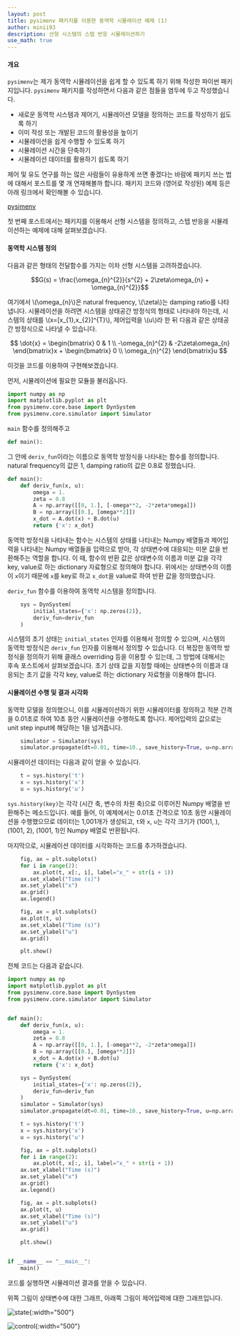 ```yaml
---
layout: post
title: pysimenv 패키지를 이용한 동역학 시뮬레이션 예제 (1)
author: minii93
description: 선형 시스템의 스텝 반응 시뮬레이션하기
use_math: true
---
```


#### 개요
`pysimenv`는 제가 동역학 시뮬레이션을 쉽게 할 수 있도록 하기 위해 작성한 파이썬 패키지입니다.
`pysimenv` 패키지를 작성하면서 다음과 같은 점들을 염두에 두고 작성했습니다.
* 새로운 동역학 시스템과 제어기, 시뮬레이션 모델을 정의하는 코드를 작성하기 쉽도록 하기
* 이미 작성 또는 개발된 코드의 활용성을 높이기
* 시뮬레이션을 쉽게 수행할 수 있도록 하기
* 시뮬레이션 시간을 단축하기
* 시뮬레이션 데이터를 활용하기 쉽도록 하기

제어 및 유도 연구를 하는 많은 사람들이 유용하게 쓰면 좋겠다는 바람에 패키지 쓰는 법에 대해서 포스트를 몇 개 연재해볼까 합니다.
패키지 코드와 (영어로 작성된) 예제 등은 아래 링크에서 확인해볼 수 있습니다.

[pysimenv](https://github.com/minii93/pysimenv)

첫 번째 포스트에서는 패키지를 이용해서 선형 시스템을 정의하고, 스텝 반응을 시뮬레이션하는 예제에 대해 살펴보겠습니다.

#### 동역학 시스템 정의
다음과 같은 형태의 전달함수를 가지는 이차 선형 시스템을 고려하겠습니다.

$$G(s) = \frac{\omega_{n}^{2}}{s^{2} + 2\zeta\omega_{n} + \omega_{n}^{2}}$$

여기에서 \\(\omega_{n}\\)은 natural frequency, \\(\zeta\\)는 damping ratio를 나타냅니다.
시뮬레이션을 하려면 시스템을 상태공간 방정식의 형태로 나타내야 하는데,
시스템의 상태를 \\(x=[x_{1}\,x_{2}]^{T}\\), 제어입력을 \\(u\\)라 한 뒤 다음과 같은 상태공간 방정식으로 나타낼 수 있습니다.

$$
\dot{x} = \begin{bmatrix}
0 & 1 \\
-\omega_{n}^{2} & -2\zeta\omega_{n}
\end{bmatrix}x + \begin{bmatrix}
0 \\ \omega_{n}^{2}
\end{bmatrix}u
$$

이것을 코드를 이용하여 구현해보겠습니다.

먼저, 시뮬레이션에 필요한 모듈을 불러옵니다.
```python
import numpy as np
import matplotlib.pyplot as plt
from pysimenv.core.base import DynSystem
from pysimenv.core.simulator import Simulator
```
`main` 함수를 정의해주고
```python
def main():
```
그 안에 `deriv_fun`이라는 이름으로 동역학 방정식을 나타내는 함수를 정의합니다.
natural frequency의 값은 1, damping ratio의 값은 0.8로 정했습니다.
```python
def main():
    def deriv_fun(x, u):
        omega = 1.
        zeta = 0.8
        A = np.array([[0, 1.], [-omega**2, -2*zeta*omega]])
        B = np.array([[0.], [omega**2]])
        x_dot = A.dot(x) + B.dot(u)
        return {'x': x_dot}
```
동역학 방정식을 나타내는 함수는 시스템의 상태를 나타내는 Numpy 배열들과 제어입력을 나타내는 Numpy 배열들을 입력으로 받아, 각 상태변수에 대응되는 미분 값을 반환해주는 역할을 합니다.
이 때, 함수의 반환 값은 상태변수의 이름과 미분 값을 각각 key, value로 하는 dictionary 자료형으로 정의해야 합니다.
위에서는 상태변수의 이름이 `x`이기 때문에 `x`를 key로 하고 `x_dot`을 value로 하여 반환 값을 정의했습니다.

`deriv_fun` 함수를 이용하여 동역학 시스템을 정의합니다.
```python
    sys = DynSystem(
        initial_states={'x': np.zeros(2)},
        deriv_fun=deriv_fun
    )
```
시스템의 초기 상태는 `initial_states` 인자를 이용해서 정의할 수 있으며, 시스템의 동역학 방정식은 `deriv_fun` 인자를 이용해서 정의할 수 있습니다.
더 복잡한 동역학 방정식을 정의하기 위해 클래스 overriding 등을 이용할 수 있는데, 그 방법에 대해서는 후속 포스트에서 살펴보겠습니다.
초기 상태 값을 지정할 때에는 상태변수의 이름과 대응되는 초기 값을 각각 key, value로 하는 dictionary 자료형을 이용해야 합니다.

#### 시뮬레이션 수행 및 결과 시각화
동역학 모델을 정의했으니, 이를 시뮬레이션하기 위한 시뮬레이터를 정의하고 적분 간격을 0.01초로 하여 10초 동안 시뮬레이션을 수행하도록 합니다.
제어입력의 값으로는 unit step input에 해당하는 1을 넘겨줍니다.
```python
    simulator = Simulator(sys)
    simulator.propagate(dt=0.01, time=10., save_history=True, u=np.array([1.]))
```

시뮬레이션 데이터는 다음과 같이 얻을 수 있습니다.
```python
    t = sys.history('t')
    x = sys.history('x')
    u = sys.history('u')
```
`sys.history(key)`는 각각 (시간 축, 변수의 차원 축)으로 이루어진 Numpy 배열을 반환해주는 메소드입니다.
예를 들어, 이 예제에서는 0.01초 간격으로 10초 동안 시뮬레이션을 수행했으므로 데이터는 1,001개가 생성되고, `t`와 `x`, `u`는 각각 크기가 (1001, ), (1001, 2), (1001, 1)인 Numpy 배열로 반환됩니다.

마지막으로, 시뮬레이션 데이터를 시각화하는 코드를 추가하겠습니다.
```python
    fig, ax = plt.subplots()
    for i in range(2):
        ax.plot(t, x[:, i], label="x_" + str(i + 1))
    ax.set_xlabel("Time (s)")
    ax.set_ylabel("x")
    ax.grid()
    ax.legend()

    fig, ax = plt.subplots()
    ax.plot(t, u)
    ax.set_xlabel("Time (s)")
    ax.set_ylabel("u")
    ax.grid()

    plt.show()
```

전체 코드는 다음과 같습니다.
```python
import numpy as np
import matplotlib.pyplot as plt
from pysimenv.core.base import DynSystem
from pysimenv.core.simulator import Simulator


def main():
    def deriv_fun(x, u):
        omega = 1.
        zeta = 0.8
        A = np.array([[0, 1.], [-omega**2, -2*zeta*omega]])
        B = np.array([[0.], [omega**2]])
        x_dot = A.dot(x) + B.dot(u)
        return {'x': x_dot}

    sys = DynSystem(
        initial_states={'x': np.zeros(2)},
        deriv_fun=deriv_fun
    )
    simulator = Simulator(sys)
    simulator.propagate(dt=0.01, time=10., save_history=True, u=np.array([1.]))

    t = sys.history('t')
    x = sys.history('x')
    u = sys.history('u')

    fig, ax = plt.subplots()
    for i in range(2):
        ax.plot(t, x[:, i], label="x_" + str(i + 1))
    ax.set_xlabel("Time (s)")
    ax.set_ylabel("x")
    ax.grid()
    ax.legend()

    fig, ax = plt.subplots()
    ax.plot(t, u)
    ax.set_xlabel("Time (s)")
    ax.set_ylabel("u")
    ax.grid()

    plt.show()


if __name__ == "__main__":
    main()
```
코드를 실행하면 시뮬레이션 결과를 얻을 수 있습니다.

위쪽 그림이 상태변수에 대한 그래프, 아래쪽 그림이 제어입력에 대한 그래프입니다.

![state](/assets/img/post/simulation/pysimenv_ex_1_state.png){:width="500"}

![control](/assets/img/post/simulation/pysimenv_ex_1_control_input.png){:width="500"}

